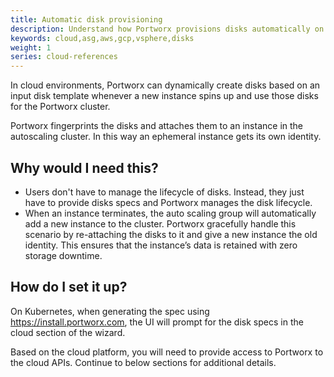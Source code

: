 ```yaml
---
title: Automatic disk provisioning
description: Understand how Portworx provisions disks automatically on various cloud platforms
keywords: cloud,asg,aws,gcp,vsphere,disks
weight: 1
series: cloud-references
---
```


In cloud environments, Portworx can dynamically create disks based on an input disk template whenever a new instance spins up and use those disks for the Portworx cluster. 

Portworx fingerprints the disks and attaches them to an instance in the autoscaling cluster. In this way an ephemeral instance gets its own identity. 

## Why would I need this?

* Users don't have to manage the lifecycle of disks. Instead, they just have to provide disks specs and Portworx manages the disk lifecycle.
* When an instance terminates, the auto scaling group will automatically add a new instance to the cluster. Portworx gracefully handle this scenario by re-attaching the disks to it and give a new instance the old identity. This ensures that the instance’s data is retained with zero storage downtime.

## How do I set it up?

On Kubernetes, when generating the spec using https://install.portworx.com, the UI will prompt for the disk specs in the cloud section of the wizard.

Based on the cloud platform, you will need to provide access to Portworx to the cloud APIs. Continue to below sections for additional details.